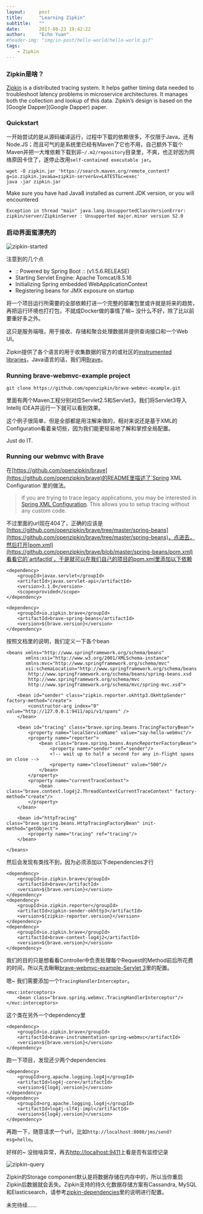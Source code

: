 ```yaml
---
layout:     post
title:      "Learning Zipkin"
subtitle:   ""
date:       2017-08-23 19:42:22
author:     "Echo Yuan"
#header-img: "img/in-post/hello-world/hello-world.gif"
tags:
    - Zipkin
---
```

### Zipkin是啥？

[Zipkin](http://zipkin.io/) is a distributed tracing system. It helps gather timing data needed to troubleshoot latency problems in microservice architectures. It manages both the collection and lookup of this data. Zipkin’s design is based on the [Google Dapper](Google Dapper) paper.

### Quickstart

一开始尝试的是从源码编译运行，过程中下载的依赖很多，不仅限于Java，还有Node.JS；而且可气的是系统里已经有Maven了它也不用，自己额外下载个Maven并把一大堆依赖下载到非`~/.m2/repository`目录里，不爽，也正好因为网络原因卡住了，遂停止改用`self-contained executable jar`。

```
wget -O zipkin.jar 'https://search.maven.org/remote_content?g=io.zipkin.java&a=zipkin-server&v=LATEST&c=exec'
java -jar zipkin.jar
```

Make sure you have had Java8 installed as current JDK version, or you will encountered

```
Exception in thread "main" java.lang.UnsupportedClassVersionError: zipkin/server/ZipkinServer : Unsupported major.minor version 52.0
```

### 启动界面蛮漂亮的

![zipkin-started](/img/in-post/learning-zipkin/zipkin-started.png)

注意到的几个点
* :: Powered by Spring Boot ::         (v1.5.6.RELEASE)
* Starting Servlet Engine: Apache Tomcat/8.5.16
* Initializing Spring embedded WebApplicationContext
* Registering beans for JMX exposure on startup

将一个项目运行所需要的全部依赖打进一个完整的部署包里或许就是将来的趋势，再把运行环境也打打包，不就成Docker做的事情了嘛~  没什么不好，除了比以前要重好多之外。

这只是服务端哦，用于接收、存储和聚合处理数据并提供查询接口和一个Web UI。

Zipkin提供了各个语言的用于收集数据的官方的或社区的[instrumented libraries](http://zipkin.io/pages/existing_instrumentations.html)，Java语言的话，我们用[Brave](https://github.com/openzipkin/brave)。

### Running brave-webmvc-example project

```
git clone https://github.com/openzipkin/brave-webmvc-example.git
```

里面有两个Maven工程分别对应Servlet2.5和Servlet3，我们将Servlet3导入Intellij IDEA并运行一下就可以看到效果。

这个例子很简单，但是全部都是用注解来做的，相对来说还是基于XML的Configuration看着亲切些，因为我们能更轻易地了解和掌控全局配置。

Just do IT.

### Running our webmvc with Brave

在[https://github.com/openzipkin/brave](https://github.com/openzipkin/brave)的README里描述了`Spring XML Configuration`里的做法。

> If you are trying to trace legacy applications, you may be interested in [Spring XML Configuration](https://github.com/openzipkin/brave/blob/master/brave-spring-beans). This allows you to setup tracing without any custom code.

不过里面的url现在404了，正确的应该是[https://github.com/openzipkin/brave/tree/master/spring-beans](https://github.com/openzipkin/brave/tree/master/spring-beans)，点进去，然后打开[pom.xml](https://github.com/openzipkin/brave/blob/master/spring-beans/pom.xml)看看它的`artifactId`，于是就可以在我们自己的项目的pom.xml里添加以下依赖

```
<dependency>
    <groupId>javax.servlet</groupId>
    <artifactId>javax.servlet-api</artifactId>
    <version>3.1.0</version>
    <scope>provided</scope>
</dependency>

<dependency>
    <groupId>io.zipkin.brave</groupId>
    <artifactId>brave-spring-beans</artifactId>
    <version>${brave.version}</version>
</dependency>
```

按照文档里的说明，我们定义一下各个bean

```
<beans xmlns="http://www.springframework.org/schema/beans"
       xmlns:xsi="http://www.w3.org/2001/XMLSchema-instance"
       xmlns:mvc="http://www.springframework.org/schema/mvc"
       xsi:schemaLocation="http://www.springframework.org/schema/beans
        http://www.springframework.org/schema/beans/spring-beans.xsd
        http://www.springframework.org/schema/mvc
        http://www.springframework.org/schema/mvc/spring-mvc.xsd">

    <bean id="sender" class="zipkin.reporter.okhttp3.OkHttpSender" factory-method="create">
        <constructor-arg index="0" value="http://127.0.0.1:9411/api/v1/spans" />
    </bean>

    <bean id="tracing" class="brave.spring.beans.TracingFactoryBean">
        <property name="localServiceName" value="say-hello-webmvc"/>
        <property name="reporter">
            <bean class="brave.spring.beans.AsyncReporterFactoryBean">
                <property name="sender" ref="sender"/>
                <!-- wait up to half a second for any in-flight spans on close -->
                <property name="closeTimeout" value="500"/>
            </bean>
        </property>
        <property name="currentTraceContext">
            <bean class="brave.context.log4j2.ThreadContextCurrentTraceContext" factory-method="create"/>
        </property>
    </bean>

    <bean id="httpTracing" class="brave.spring.beans.HttpTracingFactoryBean" init-method="getObject">
        <property name="tracing" ref="tracing"/>
    </bean>

</beans>
```

然后会发现有类找不到，因为必须添加以下dependencies才行

```
<dependency>
    <groupId>io.zipkin.brave</groupId>
    <artifactId>brave</artifactId>
    <version>${brave.version}</version>
</dependency>
<dependency>
    <groupId>io.zipkin.reporter</groupId>
    <artifactId>zipkin-sender-okhttp3</artifactId>
    <version>${zipkin-reporter.version}</version>
</dependency>
<dependency>
    <groupId>io.zipkin.brave</groupId>
    <artifactId>brave-context-log4j2</artifactId>
    <version>${brave.version}</version>
</dependency>
```

我们的目的只是想看看Controller中负责处理每个Request的Method前后所花费的时间，所以先去瞅瞅[brave-webmvc-example-Servlet 3](https://github.com/openzipkin/brave-webmvc-example/blob/master/servlet3/src/main/java/brave/webmvc/TracingConfiguration.java)里的配置。

嗯~ 我们需要添加一个`TracingHandlerInterceptor`。

```
<mvc:interceptors>
    <bean class="brave.spring.webmvc.TracingHandlerInterceptor"/>
</mvc:interceptors>
```

这个类在另外一个dependency里

```
<dependency>
    <groupId>io.zipkin.brave</groupId>
    <artifactId>brave-instrumentation-spring-webmvc</artifactId>
    <version>${brave.version}</version>
</dependency>
```

跑一下项目，发现还少两个dependencies

```
<dependency>
    <groupId>org.apache.logging.log4j</groupId>
    <artifactId>log4j-core</artifactId>
    <version>${log4j.version}</version>
</dependency>
<dependency>
    <groupId>org.apache.logging.log4j</groupId>
    <artifactId>log4j-slf4j-impl</artifactId>
    <version>${log4j.version}</version>
</dependency>
```

再跑一下，随意请求一个url，比如`http://localhost:8080/jms/send?msg=hello`。

好样的~ 没抛啥异常，再去[http://localhost:9411](http://localhost:9411)上看是否有监控记录

![zipkin-query](/img/in-post/learning-zipkin/zipkin-query.png)


Zipkin的Storage component默认是将数据存储在内存中的，所以当你重启Zipkin后数据就会丢失。Zipkin支持的持久化数据存储方案有Cassandra, MySQL和Elasticsearch，请参考[zipkin-dependencies](https://github.com/openzipkin/zipkin-dependencies)里的说明进行配置。

未完待续……


